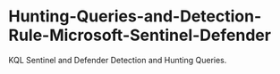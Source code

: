 # Hunting-Queries-and-Detection-Rule-Microsoft-Sentinel-Defender
KQL Sentinel and Defender Detection and Hunting Queries.  
